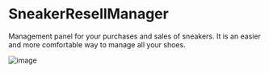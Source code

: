 # SneakerResellManager
Management panel for your purchases and sales of sneakers. It is an easier and more comfortable way to manage all your shoes.

![image](https://github.com/PemaProjects/SneakerResellManager/assets/34520364/480ca53f-f54b-479c-8515-58e5004917ba)
